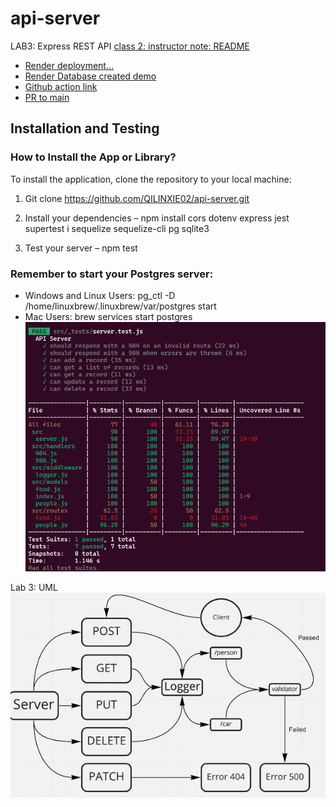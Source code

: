 # api-server
LAB3: Express REST API
[class 2: instructor note: README](https://github.com/codefellows/seattle-javascript-401d58/blob/main/class-03/README.md)
- [Render deployment...](https://api-server-yigi.onrender.com/)
- [Render Database created demo](https://dashboard.render.com/d/dpg-cop7piacn0vc73do1mrg-a)
- [Github action link](https://github.com/QILINXIE02/api-server/actions)
- [PR to main](https://github.com/QILINXIE02/api-server/commit/44e54f7ae40991f51d65b317454e0e3008bf9563)




## Installation and Testing

### How to Install the App or Library?

To install the application, clone the repository to your local machine:

1. Git clone [<https://github.com/QILINXIE02/api-server.git>](https://github.com/QILINXIE02/api-server.git)

2. Install your dependencies – npm install cors dotenv express jest supertest i sequelize sequelize-cli pg sqlite3

3. Test your server – npm test

### Remember to start your Postgres server:
- Windows and Linux Users: pg_ctl -D /home/linuxbrew/.linuxbrew/var/postgres start
- Mac Users: brew services start postgres
![alt text](image-2.png)

Lab 3: UML
![alt text](image.png)
